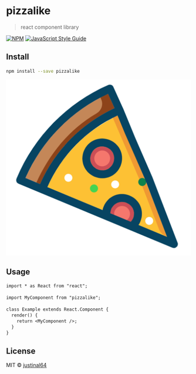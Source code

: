 # pizzalike

> react component library

[![NPM](https://img.shields.io/npm/v/pizzalike.svg)](https://www.npmjs.com/package/pizzalike) [![JavaScript Style Guide](https://img.shields.io/badge/code_style-standard-brightgreen.svg)](https://standardjs.com)

## Install

```bash
npm install --save pizzalike
```

![Alt text](/src/img/pizza.svg?raw=true "Title")

## Usage

```tsx
import * as React from "react";

import MyComponent from "pizzalike";

class Example extends React.Component {
  render() {
    return <MyComponent />;
  }
}
```

## License

MIT © [justinal64](https://github.com/justinal64)
